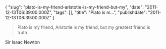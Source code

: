 {
    "slug": "plato-is-my-friend-aristotle-is-my-friend-but-my",
    "date": "2011-12-13T06:39:00.000Z",
    "tags": [],
    "title": "Plato is m...",
    "publishdate": "2011-12-13T06:39:00.000Z"
}


> Plato is my friend, Aristotle is my friend, but my greatest friend is
> truth.

Sir Isaac Newton

